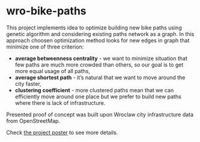 wro-bike-paths
================

This project implements idea to optimize building new bike paths using genetic algorithm and considering existing paths network as a graph. In this approach choosen optimization method looks for new edges in graph that minimize one of three criterion:
- **average betweenness centrality** - we want to minimize situation that few paths are much more crowded than others, so our goal is to get more equal usage of all paths,
- **average shortest path** - it’s natural that we want to move around the city faster,
- **clustering coefficient** - more clustered paths mean that we can efficiently move around one place but we prefer to build new paths where there is lack of infrastructure.

Presented proof of concept was built upon Wroclaw city infrastructure data from OpenStreetMap.

Check [the project poster]() to see more details.